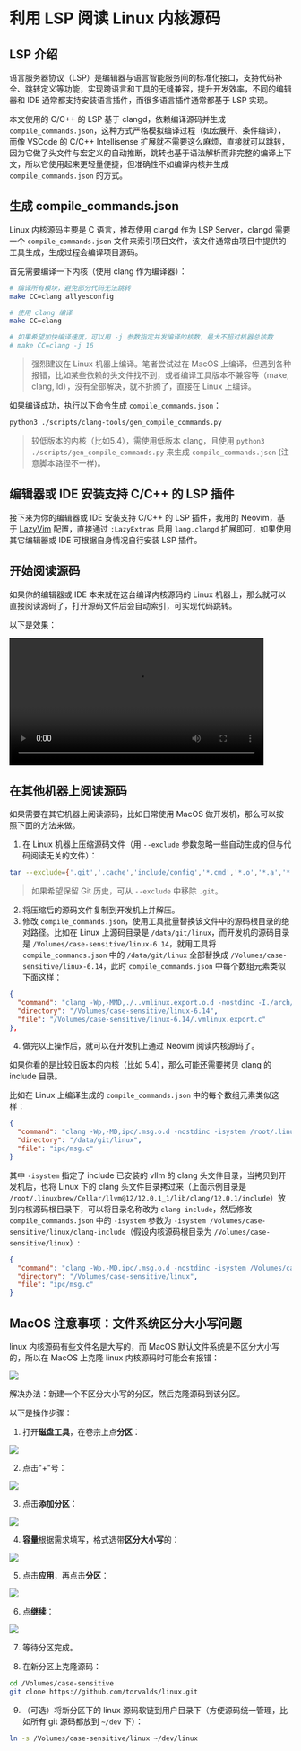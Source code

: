 # 利用 LSP 阅读 Linux 内核源码

## LSP 介绍

语言服务器协议（LSP）是编辑器与语言智能服务间的标准化接口，支持代码补全、跳转定义等功能，实现跨语言和工具的无缝兼容，提升开发效率，不同的编辑器和 IDE 通常都支持安装语言插件，而很多语言插件通常都基于 LSP 实现。

本文使用的 C/C++ 的 LSP 基于 clangd，依赖编译源码并生成 `compile_commands.json`，这种方式严格模拟编译过程（如宏展开、条件编译），而像 VSCode 的 C/C++ Intellisense 扩展就不需要这么麻烦，直接就可以跳转，因为它做了头文件与宏定义的自动推断，跳转也基于语法解析而非完整的编译上下文，所以它使用起来更轻量便捷，但准确性不如编译内核并生成 `compile_commands.json` 的方式。

## 生成 compile_commands.json

Linux 内核源码主要是 C 语言，推荐使用 clangd 作为 LSP Server，clangd 需要一个 `compile_commands.json` 文件来索引项目文件，该文件通常由项目中提供的工具生成，生成过程会编译项目源码。

首先需要编译一下内核（使用 clang 作为编译器）：

```bash
# 编译所有模块，避免部分代码无法跳转
make CC=clang allyesconfig

# 使用 clang 编译
make CC=clang

# 如果希望加快编译速度，可以用 -j 参数指定并发编译的核数，最大不超过机器总核数
# make CC=clang -j 16
```
> 强烈建议在 Linux 机器上编译。笔者尝试过在 MacOS 上编译，但遇到各种报错，比如某些依赖的头文件找不到，或者编译工具版本不兼容等（make, clang, ld），没有全部解决，就不折腾了，直接在 Linux 上编译。

如果编译成功，执行以下命令生成 `compile_commands.json`：

```bash
python3 ./scripts/clang-tools/gen_compile_commands.py
```

> 较低版本的内核（比如5.4），需使用低版本 clang，且使用 `python3 ./scripts/gen_compile_commands.py` 来生成 `compile_commands.json` (注意脚本路径不一样)。

## 编辑器或 IDE 安装支持 C/C++ 的 LSP 插件

接下来为你的编辑器或 IDE 安装支持 C/C++ 的 LSP 插件，我用的 Neovim，基于 [LazyVim](https://www.lazyvim.org/) 配置，直接通过 `:LazyExtras` 启用 `lang.clangd` 扩展即可，如果使用其它编辑器或 IDE 可根据自身情况自行安装 LSP 插件。

## 开始阅读源码

如果你的编辑器或 IDE 本来就在这台编译内核源码的 Linux 机器上，那么就可以直接阅读源码了，打开源码文件后会自动索引，可实现代码跳转。

以下是效果：

<video controls width="90%">
    <source src="https://image-host-1251893006.cos.ap-chengdu.myqcloud.com/videos/read-linux-kernel-use-neovim.mp4" type="video/mp4" />
</video>

## 在其他机器上阅读源码

如果需要在其它机器上阅读源码，比如日常使用 MacOS 做开发机，那么可以按照下面的方法来做。

1. 在 Linux 机器上压缩源码文件（用 `--exclude` 参数忽略一些自动生成的但与代码阅读无关的文件）：

```bash
tar --exclude={'.git','.cache','include/config','*.cmd','*.o','*.a','*.bin','*.gz','bzImage','.tmp*','vmlinux','vmlinux.unstripped'} -zcvf linux.tar.gz linux
```
> 如果希望保留 Git 历史，可从 `--exclude` 中移除 `.git`。

2. 将压缩后的源码文件复制到开发机上并解压。
3. 修改 `compile_commands.json`，使用工具批量替换该文件中的源码根目录的绝对路径。比如在 Linux 上源码目录是 `/data/git/linux`，而开发机的源码目录是 `/Volumes/case-sensitive/linux-6.14`，就用工具将 `compile_commands.json` 中的 `/data/git/linux` 全部替换成 `/Volumes/case-sensitive/linux-6.14`，此时 `compile_commands.json` 中每个数组元素类似下面这样：
```json
{
  "command": "clang -Wp,-MMD,./..vmlinux.export.o.d -nostdinc -I./arch/x86/include -I./arch/x86/include/generated -I./include -I./include -I./arch/x86/include/uapi -I./arch/x86/include/generated/uapi -I./include/uapi -I./include/generated/uapi -include ./include/linux/compiler-version.h -include ./include/linux/kconfig.h -include ./include/linux/compiler_types.h -D__KERNEL__ --target=x86_64-linux-gnu -fintegrated-as -Werror=unknown-warning-option -Werror=ignored-optimization-argument -Werror=option-ignored -Werror=unused-command-line-argument -Werror -std=gnu11 -fshort-wchar -funsigned-char -fno-common -fno-PIE -fno-strict-aliasing -mno-sse -mno-mmx -mno-sse2 -mno-3dnow -mno-avx -fcf-protection=branch -fno-jump-tables -m64 -falign-loops=1 -mno-80387 -mno-fp-ret-in-387 -mstack-alignment=8 -mskip-rax-setup -march=x86-64 -mtune=generic -mno-red-zone -mcmodel=kernel -mstack-protector-guard-reg=gs -mstack-protector-guard-symbol=__ref_stack_chk_guard -Wno-sign-compare -fno-asynchronous-unwind-tables -mretpoline-external-thunk -mindirect-branch-cs-prefix -mfunction-return=thunk-extern -fpatchable-function-entry=16,16 -fno-delete-null-pointer-checks -O2 -fstack-protector-strong -fomit-frame-pointer -ftrivial-auto-var-init=zero -fno-stack-clash-protection -falign-functions=16 -fstrict-flex-arrays=3 -fno-strict-overflow -fno-stack-check -fno-builtin-wcslen -Wall -Wundef -Werror=implicit-function-declaration -Werror=implicit-int -Werror=return-type -Werror=strict-prototypes -Wno-format-security -Wno-trigraphs -Wno-frame-address -Wno-address-of-packed-member -Wmissing-declarations -Wmissing-prototypes -Wframe-larger-than=2048 -Wno-gnu -Wno-format-overflow-non-kprintf -Wno-format-truncation-non-kprintf -Wvla -Wno-pointer-sign -Wcast-function-type -Wimplicit-fallthrough -Werror=date-time -Werror=incompatible-pointer-types -Wenum-conversion -Wextra -Wunused -Wno-unused-but-set-variable -Wno-unused-const-variable -Wno-format-overflow -Wno-override-init -Wno-pointer-to-enum-cast -Wno-tautological-constant-out-of-range-compare -Wno-unaligned-access -Wno-enum-compare-conditional -Wno-missing-field-initializers -Wno-type-limits -Wno-shift-negative-value -Wno-enum-enum-conversion -Wno-sign-compare -Wno-unused-parameter    -DKBUILD_MODFILE='\"/.vmlinux.export\"' -DKBUILD_BASENAME='\".vmlinux.export\"' -DKBUILD_MODNAME='\".vmlinux.export\"' -D__KBUILD_MODNAME=kmod_.vmlinux.export -c -o .vmlinux.export.o .vmlinux.export.c",
  "directory": "/Volumes/case-sensitive/linux-6.14",
  "file": "/Volumes/case-sensitive/linux-6.14/.vmlinux.export.c"
},
```
4. 做完以上操作后，就可以在开发机上通过 Neovim 阅读内核源码了。

如果你看的是比较旧版本的内核（比如 5.4），那么可能还需要拷贝 clang 的 include 目录。

比如在 Linux 上编译生成的 `compile_commands.json` 中的每个数组元素类似这样：

```json
{
  "command": "clang -Wp,-MD,ipc/.msg.o.d -nostdinc -isystem /root/.linuxbrew/Cellar/llvm@12/12.0.1_1/lib/clang/12.0.1/include -I./arch/x86/include -I./arch/x86/include/generated  -I./include -I./arch/x86/include/uapi -I./arch/x86/include/generated/uapi -I./include/uapi -I./include/generated/uapi -include ./include/linux/kconfig.h -include ./include/linux/compiler_types.h -D__KERNEL__ -Qunused-arguments -Wall -Wundef -Werror=strict-prototypes -Wno-trigraphs -fno-strict-aliasing -fno-common -fshort-wchar -fno-PIE -Werror=implicit-function-declaration -Werror=implicit-int -Werror=return-type -Wno-format-security -std=gnu89 -no-integrated-as -Werror=unknown-warning-option -mno-sse -mno-mmx -mno-sse2 -mno-3dnow -mno-avx -fcf-protection=none -m64 -mno-80387 -mstack-alignment=8 -mtune=generic -mno-red-zone -mcmodel=kernel -DCONFIG_AS_CFI=1 -DCONFIG_AS_CFI_SIGNAL_FRAME=1 -DCONFIG_AS_CFI_SECTIONS=1 -DCONFIG_AS_SSSE3=1 -DCONFIG_AS_AVX=1 -DCONFIG_AS_AVX2=1 -DCONFIG_AS_AVX512=1 -DCONFIG_AS_SHA1_NI=1 -DCONFIG_AS_SHA256_NI=1 -Wno-sign-compare -fno-asynchronous-unwind-tables -mretpoline-external-thunk -fno-delete-null-pointer-checks -Wno-frame-address -Wno-address-of-packed-member -O2 -Wframe-larger-than=2048 -fstack-protector-strong -Wno-format-invalid-specifier -Wno-gnu -Wno-tautological-compare -mno-global-merge -Wno-unused-const-variable -fomit-frame-pointer -Wdeclaration-after-statement -Wvla -Wno-pointer-sign -Wno-array-bounds -fno-strict-overflow -fno-merge-all-constants -fno-stack-check -Wno-error=date-time -Werror=incompatible-pointer-types -fmacro-prefix-map=./= -Wno-initializer-overrides -Wno-format -Wno-sign-compare -Wno-format-zero-length -Wno-pointer-to-enum-cast    -DKBUILD_BASENAME='\"msg\"' -DKBUILD_MODNAME='\"msg\"' -c -o ipc/msg.o ipc/msg.c",
  "directory": "/data/git/linux",
  "file": "ipc/msg.c"
}
```

其中 `-isystem` 指定了 include 已安装的 vllm 的 clang 头文件目录，当拷贝到开发机后，也将 Linux 下的 clang 头文件目录拷过来（上面示例目录是 `/root/.linuxbrew/Cellar/llvm@12/12.0.1_1/lib/clang/12.0.1/include`）放到内核源码根目录下，可以将目录名称改为 `clang-include`，然后修改 `compile_commands.json` 中的 `-isystem` 参数为 `-isystem /Volumes/case-sensitive/linux/clang-include`（假设内核源码根目录为 `/Volumes/case-sensitive/linux`）:

```json
{
  "command": "clang -Wp,-MD,ipc/.msg.o.d -nostdinc -isystem /Volumes/case-sensitive/linux/clang-include -I./arch/x86/include -I./arch/x86/include/generated  -I./include -I./arch/x86/include/uapi -I./arch/x86/include/generated/uapi -I./include/uapi -I./include/generated/uapi -include ./include/linux/kconfig.h -include ./include/linux/compiler_types.h -D__KERNEL__ -Qunused-arguments -Wall -Wundef -Werror=strict-prototypes -Wno-trigraphs -fno-strict-aliasing -fno-common -fshort-wchar -fno-PIE -Werror=implicit-function-declaration -Werror=implicit-int -Werror=return-type -Wno-format-security -std=gnu89 -no-integrated-as -Werror=unknown-warning-option -mno-sse -mno-mmx -mno-sse2 -mno-3dnow -mno-avx -fcf-protection=none -m64 -mno-80387 -mstack-alignment=8 -mtune=generic -mno-red-zone -mcmodel=kernel -DCONFIG_AS_CFI=1 -DCONFIG_AS_CFI_SIGNAL_FRAME=1 -DCONFIG_AS_CFI_SECTIONS=1 -DCONFIG_AS_SSSE3=1 -DCONFIG_AS_AVX=1 -DCONFIG_AS_AVX2=1 -DCONFIG_AS_AVX512=1 -DCONFIG_AS_SHA1_NI=1 -DCONFIG_AS_SHA256_NI=1 -Wno-sign-compare -fno-asynchronous-unwind-tables -mretpoline-external-thunk -fno-delete-null-pointer-checks -Wno-frame-address -Wno-address-of-packed-member -O2 -Wframe-larger-than=2048 -fstack-protector-strong -Wno-format-invalid-specifier -Wno-gnu -Wno-tautological-compare -mno-global-merge -Wno-unused-const-variable -fomit-frame-pointer -Wdeclaration-after-statement -Wvla -Wno-pointer-sign -Wno-array-bounds -fno-strict-overflow -fno-merge-all-constants -fno-stack-check -Wno-error=date-time -Werror=incompatible-pointer-types -fmacro-prefix-map=./= -Wno-initializer-overrides -Wno-format -Wno-sign-compare -Wno-format-zero-length -Wno-pointer-to-enum-cast    -DKBUILD_BASENAME='\"msg\"' -DKBUILD_MODNAME='\"msg\"' -c -o ipc/msg.o ipc/msg.c",
  "directory": "/Volumes/case-sensitive/linux",
  "file": "ipc/msg.c"
}
```

## MacOS 注意事项：文件系统区分大小写问题

linux 内核源码有些文件名是大写的，而 MacOS 默认文件系统是不区分大小写的，所以在 MacOS 上克隆 linux 内核源码时可能会有报错：

![](https://image-host-1251893006.cos.ap-chengdu.myqcloud.com/2025%2F04%2F09%2F20250409132338.png)

解决办法：新建一个不区分大小写的分区，然后克隆源码到该分区。

以下是操作步骤：

1. 打开**磁盘工具**，在卷宗上点**分区**：

![](https://image-host-1251893006.cos.ap-chengdu.myqcloud.com/2025%2F04%2F09%2F20250409133114.png)

2. 点击"+"号：

![](https://image-host-1251893006.cos.ap-chengdu.myqcloud.com/2025%2F04%2F09%2F20250409133235.png)

3. 点击**添加分区**：

![](https://image-host-1251893006.cos.ap-chengdu.myqcloud.com/2025%2F04%2F09%2F20250409133429.png)

4. **容量**根据需求填写，格式选带**区分大小写**的：

![](https://image-host-1251893006.cos.ap-chengdu.myqcloud.com/2025%2F04%2F09%2F20250409133727.png)

5. 点击**应用**，再点击**分区**：

![](https://image-host-1251893006.cos.ap-chengdu.myqcloud.com/2025%2F04%2F09%2F20250409133853.png)

6. 点**继续**：

![](https://image-host-1251893006.cos.ap-chengdu.myqcloud.com/2025%2F04%2F09%2F20250409134031.png)

7. 等待分区完成。

8. 在新分区上克隆源码：

```bash
cd /Volumes/case-sensitive
git clone https://github.com/torvalds/linux.git
```

9. （可选）将新分区下的 linux 源码软链到用户目录下（方便源码统一管理，比如所有 git 源码都放到 `~/dev` 下）：

```bash
ln -s /Volumes/case-sensitive/linux ~/dev/linux
```



